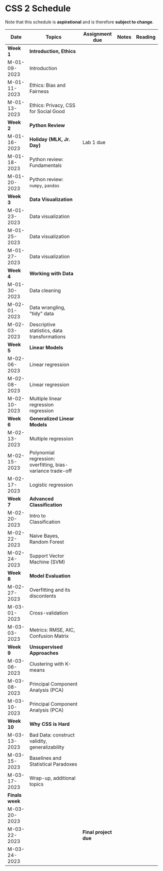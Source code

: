 # CSS 2 Schedule

Note that this schedule is **aspirational** and is therefore **subject to change**.

| Date | Topics | Assignment due | Notes | Reading |
| ---- | ------ | -------------- | ----- | ------- |
| **Week 1** | **Introduction, Ethics** | | | |
| M-01-09-2023 | Introduction | | | |
| M-01-11-2023 | Ethics: Bias and Fairness | | | |
| M-01-13-2023 | Ethics: Privacy, CSS for Social Good | | | |
| **Week 2** | **Python Review** | | | |
| M-01-16-2023 | **Holiday (MLK, Jr. Day)** | Lab 1 due | | |
| M-01-18-2023 | Python review: Fundamentals | | | |
| M-01-20-2023 | Python review: `numpy`, `pandas` | | | |
| **Week 3** | **Data Visualization** | | | |
| M-01-23-2023 | Data visualization | | | |
| M-01-25-2023 | Data visualization | | | |
| M-01-27-2023 | Data visualization | | | |
| **Week 4** | **Working with Data** | | | |
| M-01-30-2023 | Data cleaning | | | |
| M-02-01-2023 | Data wrangling, "tidy" data | | | |
| M-02-03-2023 | Descriptive statistics, data transformations | | | |
| **Week 5** | **Linear Models** | | | |
| M-02-06-2023 | Linear regression | | | |
| M-02-08-2023 | Linear regression | | | |
| M-02-10-2023 | Multiple linear regression regression | | | |
| **Week 6** | **Generalized Linear Models** | | | |
| M-02-13-2023 | Multiple regression | | | |
| M-02-15-2023 | Polynomial regression: overfitting, bias-variance trade-off | | | |
| M-02-17-2023 | Logistic regression| | | |
| **Week 7** | **Advanced Classification** | | | |
| M-02-20-2023 | Intro to Classification | | | |
| M-02-22-2023 | Naive Bayes, Random Forest | | | |
| M-02-24-2023 | Support Vector Machine (SVM) | | | |
| **Week 8** | **Model Evaluation** | | | |
| M-02-27-2023 | Overfitting and its discontents | | | |
| M-03-01-2023 | Cross-validation | | | |
| M-03-03-2023 | Metrics: RMSE, AIC, Confusion Matrix | | | |
| **Week 9** | **Unsupervised Approaches** | | | |
| M-03-06-2023 | Clustering with K-means | | | |
| M-03-08-2023 | Principal Component Analysis (PCA) | | | |
| M-03-10-2023 | Principal Component Analysis (PCA) | | | |
| **Week 10** | **Why CSS is Hard** | | | |
| M-03-13-2023 | Bad Data: construct validity, generalizability | | | |
| M-03-15-2023 | Baselines and Statistical Paradoxes | | | |
| M-03-17-2023 | Wrap-up, additional topics | | | |
| **Finals week** | | | | |
| M-03-20-2023 |  | | | |
| M-03-22-2023 |  | **Final project due** | | |
| M-03-24-2023 |  | | | |
